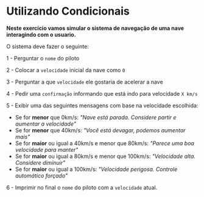 # Utilizando Condicionais

**Neste exercício vamos simular o sistema de navegação de uma nave interagindo com o usuario.**

O sistema deve fazer o seguinte:

1 - Perguntar o `nome` do piloto

2 - Colocar a `velocidade` inicial da nave como `0`

3 - Perguntar a que `velocidade` ele gostaria de acelerar a nave

4 - Pedir uma `confirmação` informando que está indo para velocidade `X km/s`

5 - Exibir uma das seguintes mensagens com base na velocidade escolhida:
* Se for **menor** que 0km/s: *"Nave está parada. Considere partir e aumentar a velocidade"*
* Se for **menor** que 40km/s: *"Você está devagar, podemos aumentar mais"*
* Se for **maior** ou igual a 40km/s e menor que 80km/s: *"Parece uma boa velocidade para manter"*
* Se for **maior** ou igual a 80km/s e menor que 100km/s: *"Velocidade alta. Considere diminuir"*
* Se for **maior** ou igual a 100km/s: *"Velocidade perigosa. Controle automático forçado"*

6 - Imprimir no final o `nome` do piloto com a `velocidade` atual.